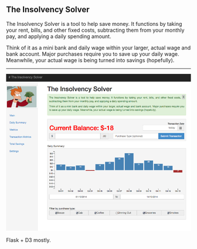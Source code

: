 The Insolvency Solver
---
The Insolvency Solver is a tool to help save money. It functions by taking your rent, bills, and other fixed costs, subtracting them from your monthly pay, and applying a daily spending amount.

Think of it as a mini bank and daily wage within your larger, actual wage and bank account. Major purchases require you to save up your daily wage. Meanwhile, your actual wage is being turned into savings (hopefully).

---
![Alt text](/app/static/assets/screen1.png "Screenshot")

Flask + D3 mostly.
